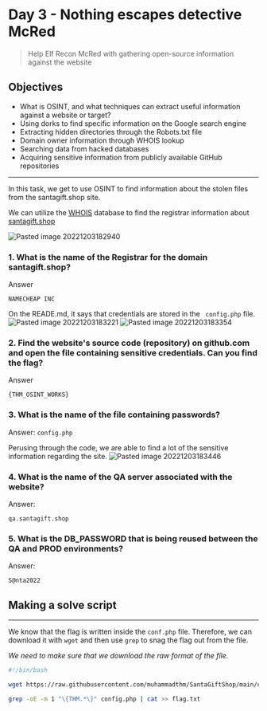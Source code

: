 # Day 3 - Nothing escapes detective McRed
> Help Elf Recon McRed with gathering open-source information against the website

## Objectives
-   What is OSINT, and what techniques can extract useful information against a website or target?
-   Using dorks to find specific information on the Google search engine
-   Extracting hidden directories through the Robots.txt file
-   Domain owner information through WHOIS lookup
-   Searching data from hacked databases
-   Acquiring sensitive information from publicly available GitHub repositories
---
In this task, we get to use OSINT to find information about the stolen files from the santagift.shop site.

We can utilize the [WHOIS](who.is) database to find the registrar information about [santagift.shop](santagift.shop)

![Pasted image 20221203182940](https://user-images.githubusercontent.com/65686765/205475651-a176ff62-a828-4ff1-889a-0e4ed61b680f.png)

### 1. What is the name of the Registrar for the domain santagift.shop?
Answer

```NAMECHEAP INC```
<br>

On the READE.md, it says that credentials are stored in the ```
config.php``` file.
![Pasted image 20221203183221](https://user-images.githubusercontent.com/65686765/205475690-cc93236a-e1a6-4b6e-a484-8f98266eddfc.png)
![Pasted image 20221203183354](https://user-images.githubusercontent.com/65686765/205476080-5e29d54c-64e0-4c40-be65-ac8c265c43c6.png)

### 2. Find the website's source code (repository) on github.com and open the file containing sensitive credentials. Can you find the flag? 
Answer

```{THM_OSINT_WORKS}```
<br>
### 3. What is the name of the file containing passwords?
Answer:
```config.php```
<br>

Perusing through the code, we are able to find a lot of the sensitive information regarding the site. 
![Pasted image 20221203183446](https://user-images.githubusercontent.com/65686765/205475729-64dc0c8a-1d52-4fc7-92b1-8137508124f1.png)

### 4. What is the name of the QA server associated with the website?
Answer:

```qa.santagift.shop```

### 5. What is the DB_PASSWORD that is being reused between the QA and PROD environments? 
Answer:

```S@nta2022```

## Making a solve script
---
We know that the flag is written inside the ```conf.php``` file. 
Therefore, we can download it with ```wget``` and then use ```grep``` to snag the flag out from the file.

*We need to make sure that we download the raw format of the file.*
```bash
#!/bin/bash

wget https://raw.githubusercontent.com/muhammadthm/SantaGiftShop/main/config.php

grep -oE -m 1 "\{THM.*\}" config.php | cat >> flag.txt
```